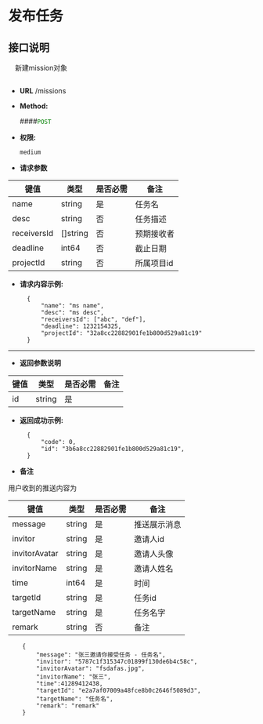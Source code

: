 # 发布任务

## 接口说明

　新建mission对象

## 


* **URL**
        /missions

* **Method:**
  
  ####<font color=green>`POST`</font>

* **权限:**

  `medium`

*  **请求参数**

**键值** | **类型** | **是否必需** | **备注**
---------|----------|--------------|---------
name|string|是|任务名
desc|string|否|任务描述
receiversId|[]string|否|预期接收者
deadline|int64|否|截止日期
projectId|string|否|所属项目id

* **请求内容示例:**


        { 
            "name": "ms name",
            "desc": "ms desc",
            "receiversId": ["abc", "def"],
            "deadline": 1232154325,
            "projectId": "32a8cc22882901fe1b800d529a81c19"
        }
--- 
*  **返回参数说明**

**键值** | **类型** | **是否必需** | **备注**
---------|----------|--------------|---------
id    |string |是 |



* **返回成功示例:**


        { 
            "code": 0,
            "id": "3b6a8cc22882901fe1b800d529a81c19",
        }

*  **备注**

用户收到的推送内容为

**键值** | **类型** | **是否必需** | **备注**
---------|----------|--------------|---------
message    |string |是 |推送展示消息
invitor    |string |是 |邀请人id
invitorAvatar|string|是|邀请人头像
invitorName|string|是|邀请人姓名
time|int64|是|时间
targetId    |string |是 |任务id
targetName    |string |是 |任务名字
remark    |string |否 |备注

        {
            "message": "张三邀请你接受任务 - 任务名",
            "invitor": "5787c1f315347c01899f130de6b4c58c",
            "invitorAvatar": "fsdafas.jpg",
            "invitorName": "张三",
            "time":41289412438,
            "targetId": "e2a7af07009a48fce8b0c2646f5089d3",
            "targetName": "任务名",
            "remark": "remark"
        }